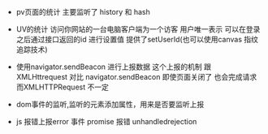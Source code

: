 - pv页面的统计 主要监听了 history 和 hash 

- UV的统计 访问你网站的一台电脑客户端为一个访客 用户唯一表示 可以在登录之后通过接口返回的id 进行设置值 提供了setUserId(也可以使用canvas 指纹追踪技术)

- 使用navigator.sendBeacon 进行上报数据 这个上报的机制 跟 XMLHttrequest 对比  navigator.sendBeacon 即使页面关闭了 也会完成请求 而XMLHTTPRequest 不一定

- dom事件的监听,监听的元素添加属性，用来是否要监听上报

- js 报错上报error 事件  promise 报错 unhandledrejection
